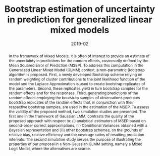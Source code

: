 ---
abstract: "In the framework of Mixed Models, it is often of interest to provide an 
  estimate of the uncertainty in predictions for the random effects, customarily 
  defined by the Mean Squared Error of Prediction (MSEP). To address this 
  computation in the Generalized Linear Mixed Model (GLMM) context, a 
  non-parametric Bootstrap algorithm is proposed. 
  
  First, a newly developed Bootstrap scheme relying on random weighting of cluster 
  contributions to the joint likelihood function of the model and the Laplace 
  Approximation is used to create bootstrap replicates of the parameters. 
  
  Second, these replicates yield in turn bootstrap samples for the random effects 
  and for the responses. 
  
  Third, generating predictions of the random effects employing the 
  bootstrap samples of observations produces bootstrap replicates of the random 
  effects that, in conjunction with their respective bootstrap samples, are used in the 
  estimation of the MSEP. 
  
  To assess the validity of the proposed method, two simulation 
  studies are presented. The first one in the framework of Gaussian LMM, contrasts the 
  quality of the proposed approach with respect to: (i) analytical estimators of MSEP 
  based on second-order correct approximations, (ii) Conditional Variances obtained with 
  a Bayesian representation and (iii) other bootstrap schemes, on the grounds of 
  relative bias, relative efficiency and the coverage ratios of resulting prediction 
  intervals. The second simulation study serves the purpose of illustrating the 
  properties of our proposal in a Non-Gaussian GLMM setting, namely a Mixed Logit 
  Model, where the alternatives are scarce."
authors: [admin, Eva Cantoni]
date: "2019-02"
doi: https://doi.org/10.1016/j.csda.2018.08.006
links:
- icon: github
  icon_pack: fab
  name: Code
  url: https://github.com/dfloresag/glmmBoot
featured: false
projects: []
publication: '*Computational Statistics & Data Analysis* (130)'
publication_short: ""
publication_types:
- "2"
publishDate: "2017-01-01T00:00:00Z"
# summary: "_Daniel Flores-Agreda, Eva Cantoni_ \n  
# 
# A new way of computing the uncertainty in prediction of Random Effects with a novel Bootstrapping method."
summary: "A new way of computing the uncertainty in prediction of Random Effects with a novel Bootstrapping method."
tags:
- Bootstrap
- GLMM
- Prediction
- Random effects
- MSEP
- Laplace approximation
title: Bootstrap estimation of uncertainty in prediction for generalized linear mixed models
url_code: ""
url_dataset: ""
url_pdf: "https://www.sciencedirect.com/science/article/abs/pii/S0167947318301890?via%3Dihub"
url_poster: ""
url_project: ""
url_slides: ""
url_source: ""
url_video: ""
---